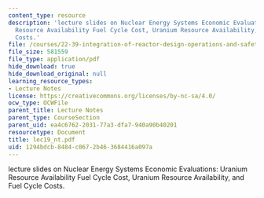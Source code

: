 ```yaml
---
content_type: resource
description: 'lecture slides on Nuclear Energy Systems Economic Evaluations: Uranium
  Resource Availability Fuel Cycle Cost, Uranium Resource Availability, and Fuel Cycle
  Costs.'
file: /courses/22-39-integration-of-reactor-design-operations-and-safety-fall-2006/1294bdcb8484c0672b463684416a097a_lec19_nt.pdf
file_size: 581559
file_type: application/pdf
hide_download: true
hide_download_original: null
learning_resource_types:
- Lecture Notes
license: https://creativecommons.org/licenses/by-nc-sa/4.0/
ocw_type: OCWFile
parent_title: Lecture Notes
parent_type: CourseSection
parent_uid: ea4c6762-2031-77a3-dfa7-940a90b40201
resourcetype: Document
title: lec19_nt.pdf
uid: 1294bdcb-8484-c067-2b46-3684416a097a
---
```

lecture slides on Nuclear Energy Systems Economic Evaluations: Uranium Resource Availability Fuel Cycle Cost, Uranium Resource Availability, and Fuel Cycle Costs.